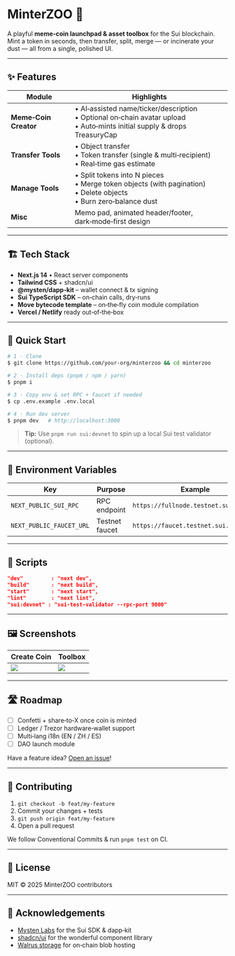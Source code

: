 # MinterZOO 🦄

A playful **meme‑coin launchpad & asset toolbox** for the Sui blockchain. Mint a token in seconds, then transfer, split, merge — or incinerate your dust — all from a single, polished UI.

---

## ✨ Features

| Module                | Highlights                                                                                                                    |
| --------------------- | ----------------------------------------------------------------------------------------------------------------------------- |
| **Meme‑Coin Creator** | • AI‐assisted name/ticker/description<br>• Optional on‑chain avatar upload<br>• Auto‑mints initial supply & drops TreasuryCap |
| **Transfer Tools**    | • Object transfer<br>• Token transfer (single & multi‑recipient)<br>• Real‑time gas estimate                                  |
| **Manage Tools**      | • Split tokens into N pieces<br>• Merge token objects (with pagination)<br>• Delete objects<br>• Burn zero‑balance dust       |
| **Misc**              | Memo pad, animated header/footer, dark‑mode‑first design                                                                      |

---

## 🏗 Tech Stack

* **Next.js 14** • React server components
* **Tailwind CSS** + shadcn/ui
* **@mysten/dapp‑kit** – wallet connect & tx signing
* **Sui TypeScript SDK** – on‑chain calls, dry‑runs
* **Move bytecode template** – on‑the‑fly coin module compilation
* **Vercel / Netlify** ready out‑of‑the‑box

---

## 🚀 Quick Start

```bash
# 1 · Clone
$ git clone https://github.com/your‑org/minterzoo && cd minterzoo

# 2 · Install deps (pnpm / npm / yarn)
$ pnpm i

# 3 · Copy env & set RPC + faucet if needed
$ cp .env.example .env.local

# 4 · Run dev server
$ pnpm dev   # http://localhost:3000
```

> **Tip:** Use `pnpm run sui:devnet` to spin up a local Sui test validator (optional).

---

## 🔧 Environment Variables

| Key                      | Purpose        | Example                               |
| ------------------------ | -------------- | ------------------------------------- |
| `NEXT_PUBLIC_SUI_RPC`    | RPC endpoint   | `https://fullnode.testnet.sui.io:443` |
| `NEXT_PUBLIC_FAUCET_URL` | Testnet faucet | `https://faucet.testnet.sui.io/gas`   |

---

## 🐳 Scripts

```json
"dev"         : "next dev",
"build"       : "next build",
"start"       : "next start",
"lint"        : "next lint",
"sui:devnet" : "sui-test-validator --rpc-port 9000"
```

---

## 🖼 Screenshots

| Create Coin                     | Toolbox                        |
| ------------------------------- | ------------------------------ |
| ![](docs/screenshot-create.png) | ![](docs/screenshot-tools.png) |

---

## 🛣 Roadmap

* [ ] Confetti + share‑to‑X once coin is minted
* [ ] Ledger / Trezor hardware‑wallet support
* [ ] Multi‑lang i18n (EN / ZH / ES)
* [ ] DAO launch module

Have a feature idea? [Open an issue](https://github.com/your‑org/minterzoo/issues)!

---

## 🤝 Contributing

1. `git checkout -b feat/my‑feature`
2. Commit your changes + tests
3. `git push origin feat/my‑feature`
4. Open a pull request

We follow Conventional Commits & run `pnpm test` on CI.

---

## 📝 License

MIT © 2025 MinterZOO contributors

---

## 🙏 Acknowledgements

* [Mysten Labs](https://github.com/MystenLabs) for the Sui SDK & dapp‑kit
* [shadcn/ui](https://ui.shadcn.com) for the wonderful component library
* [Walrus storage](https://walrus.cloud) for on‑chain blob hosting
